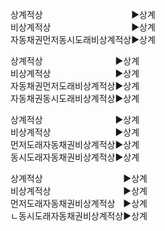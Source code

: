 <link rel="stylesheet" href="../_res/darkmode.css">

상계적상ㅤㅤㅤㅤㅤㅤㅤㅤㅤㅤㅤ▶<span class="r">상계</span>  
비상계적상ㅤㅤㅤㅤㅤㅤㅤㅤㅤㅤ▶<span class="t">상계</span>    
자동채권먼저동시도래비상계적상▶<span class="r">상계</span>    

상계적상ㅤㅤㅤㅤㅤㅤㅤㅤㅤ▶<span class="r">상계</span>  
비상계적상ㅤㅤㅤㅤㅤㅤㅤㅤ▶<span class="t">상계</span>    
자동채권먼저도래비상계적상▶<span class="r">상계</span>    
자동채권동시도래비상계적상▶<span class="r">상계</span>    

상계적상ㅤㅤㅤㅤㅤㅤㅤㅤㅤ▶<span class="r">상계</span>  
비상계적상ㅤㅤㅤㅤㅤㅤㅤㅤ▶<span class="t">상계</span>    
먼저도래자동채권비상계적상▶<span class="r">상계</span>    
동시도래자동채권비상계적상▶<span class="r">상계</span>    

상계적상ㅤㅤㅤㅤㅤㅤㅤㅤㅤㅤ▶<span class="r">상계</span>  
비상계적상ㅤㅤㅤㅤㅤㅤㅤㅤㅤ▶<span class="t">상계</span>    
먼저도래자동채권비상계적상ㅤ▶<span class="r">상계</span>    
ㄴ동시도래자동채권비상계적상▶<span class="r">상계</span>    

